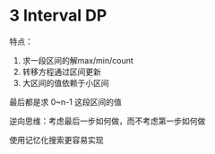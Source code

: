 # 3 Interval DP

特点：

1. 求一段区间的解max/min/count
2. 转移方程通过区间更新
3. 大区间的值依赖于小区间

最后都是求 0\~n-1 这段区间的值

逆向思维：考虑最后一步如何做，而不考虑第一步如何做

使用记忆化搜索更容易实现
